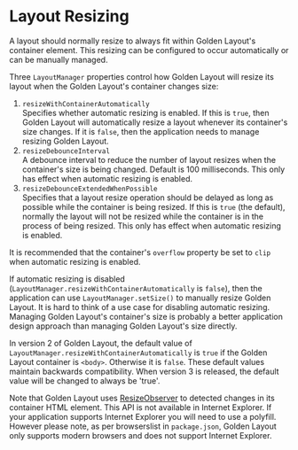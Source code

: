 # Layout Resizing

A layout should normally resize to always fit within Golden Layout's container element.  This resizing can be configured to occur automatically or can be manually managed.

Three `LayoutManager` properties control how Golden Layout will resize its layout when the Golden Layout's container changes size:

1. `resizeWithContainerAutomatically`\
Specifies whether automatic resizing is enabled. If this is `true`, then Golden Layout will automatically resize a layout whenever its container's size changes. If it is `false`, then the application needs to manage resizing Golden Layout.
1. `resizeDebounceInterval`\
A debounce interval to reduce the number of layout resizes when the container's size is being changed. Default is 100 milliseconds. This only has effect when automatic resizing is enabled.
1. `resizeDebounceExtendedWhenPossible`\
Specifies that a layout resize operation should be delayed as long as possible while the container is being resized. If this is `true` (the default), normally the layout will not be resized while the container is in the process of being resized. This only has effect when automatic resizing is enabled.

It is recommended that the container's `overflow` property be set to `clip` when automatic resizing is enabled.

If automatic resizing is disabled (`LayoutManager.resizeWithContainerAutomatically` is `false`), then the application can use `LayoutManager.setSize()` to manually resize Golden Layout. It is hard to think of a use case for disabling automatic resizing. Managing Golden Layout's container's size is probably a better application design approach than managing Golden Layout's size directly.

In version 2 of Golden Layout, the default value of `LayoutManager.resizeWithContainerAutomatically` is `true` if the Golden Layout container is `<body>`.  Otherwise it is `false`.  These default values maintain backwards compatibility.  When version 3 is released, the default value will be changed to always be 'true'.

Note that Golden Layout uses [ResizeObserver](https://developer.mozilla.org/en-US/docs/Web/API/ResizeObserver) to detected changes in its container HTML element.  This API is not available in Internet Explorer. If your application supports Internet Explorer you will need to use a polyfill.  However please note, as per browserslist in `package.json`, Golden Layout only supports modern browsers and does not support Internet Explorer.

